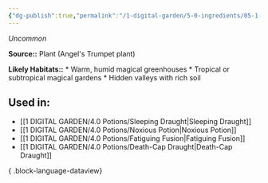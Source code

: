 ```yaml
---
{"dg-publish":true,"permalink":"/1-digital-garden/5-0-ingredients/05-1-plants/bundle-of-angel-s-trumpet/","tags":["ingredient","uncommon"]}
---
```


*Uncommon*

**Source::** Plant (Angel's Trumpet plant)

**Likely Habitats::** * Warm, humid magical greenhouses * Tropical or subtropical magical gardens * Hidden valleys with rich soil

## Used in:

- [[1 DIGITAL GARDEN/4.0 Potions/Sleeping Draught\|Sleeping Draught]]
- [[1 DIGITAL GARDEN/4.0 Potions/Noxious Potion\|Noxious Potion]]
- [[1 DIGITAL GARDEN/4.0 Potions/Fatiguing Fusion\|Fatiguing Fusion]]
- [[1 DIGITAL GARDEN/4.0 Potions/Death-Cap Draught\|Death-Cap Draught]]

{ .block-language-dataview}

